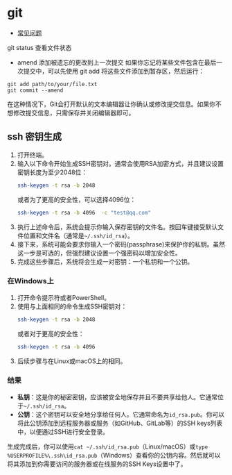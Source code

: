 # git

- [常见问题](./problem.md)

git status  查看文件状态


- amend
添加被遗忘的更改到上一次提交
如果你忘记将某些文件包含在最后一次提交中，可以先使用 git add 将这些文件添加到暂存区，然后运行：
```git
git add path/to/your/file.txt
git commit --amend
```
在这种情况下，Git会打开默认的文本编辑器让你确认或修改提交信息。如果你不想修改提交信息，只需保存并关闭编辑器即可。


## ssh 密钥生成

1. 打开终端。
2. 输入以下命令开始生成SSH密钥对。通常会使用RSA加密方式，并且建议设置密钥长度为至少2048位：
   ```bash
   ssh-keygen -t rsa -b 2048
   ```
   或者为了更高的安全性，可以选择4096位：
   ```bash
   ssh-keygen -t rsa -b 4096  -c "test@qq.com"
   ```
3. 执行上述命令后，系统会提示你输入保存密钥的文件名。按回车键接受默认文件位置和文件名（通常是`~/.ssh/id_rsa`）。
4. 接下来，系统可能会要求你输入一个密码(passphrase)来保护你的私钥。虽然这一步是可选的，但强烈建议设置一个强密码以增加安全性。
5. 完成这些步骤后，系统将会生成一对密钥：一个私钥和一个公钥。

### 在Windows上

1. 打开命令提示符或者PowerShell。
2. 使用与上面相同的命令生成SSH密钥对：
   ```bash
   ssh-keygen -t rsa -b 2048
   ```
   或者对于更高的安全性：
   ```bash
   ssh-keygen -t rsa -b 4096
   ```
3. 后续步骤与在Linux或macOS上的相同。

### 结果

- **私钥**：这是你的秘密密钥，应该被安全地保存并且不要共享给他人。它通常位于`~/.ssh/id_rsa`。
- **公钥**：这个密钥可以安全地分享给任何人。它通常命名为`id_rsa.pub`。你可以将此公钥添加到远程服务器或服务（如GitHub、GitLab等）的SSH keys列表中，以便通过SSH进行安全登录。

生成完成后，你可以使用`cat ~/.ssh/id_rsa.pub`（Linux/macOS）或`type %USERPROFILE%\.ssh\id_rsa.pub`（Windows）查看你的公钥内容。然后就可以将其添加到你需要访问的服务器或在线服务的SSH Keys设置中了。



